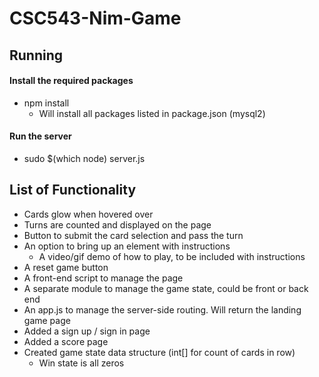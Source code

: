 # CSC543-Nim-Game

## Running
#### Install the required packages
- npm install
  - Will install all packages listed in package.json (mysql2)

#### Run the server
- sudo $(which node) server.js

## List of Functionality
- Cards glow when hovered over
- Turns are counted and displayed on the page
- Button to submit the card selection and pass the turn
- An option to bring up an element with instructions
    - A video/gif demo of how to play, to be included with instructions
- A reset game button
- A front-end script to manage the page
- A separate module to manage the game state, could be front or back end
- An app.js to manage the server-side routing. Will return the landing game page
- Added a sign up / sign in page
- Added a score page
- Created game state data structure \(int\[] for count of cards in row)
    - Win state is all zeros
 

